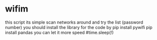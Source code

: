 # wifim
this script its simple scan networks around and try the list (password number)
you should install the library for the code by 
pip install pywifi 
pip  install pandas
you can let it more speed #time.sleep(!)

